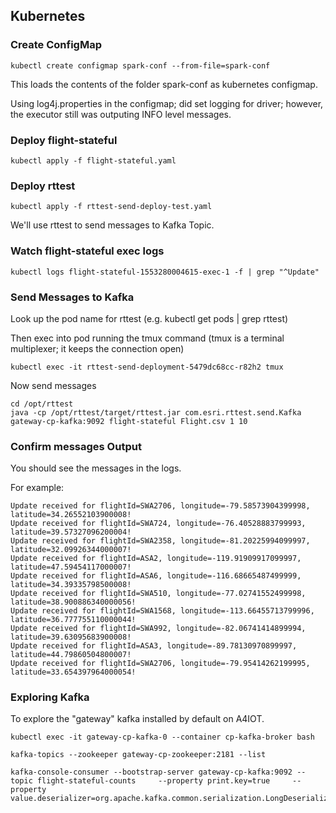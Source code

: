 ## Kubernetes


### Create ConfigMap

```
kubectl create configmap spark-conf --from-file=spark-conf
```

This loads the contents of the folder spark-conf as kubernetes configmap.

Using log4j.properties in the configmap; did set logging for driver; however, the executor still was outputing INFO level messages.


### Deploy flight-stateful

```
kubectl apply -f flight-stateful.yaml
```

### Deploy rttest

```
kubectl apply -f rttest-send-deploy-test.yaml
```

We'll use rttest to send messages to Kafka Topic.

### Watch flight-stateful exec logs

```
kubectl logs flight-stateful-1553280004615-exec-1 -f | grep "^Update"

```


### Send Messages to Kafka

Look up the pod name for rttest (e.g.  kubectl get pods | grep rttest)

Then exec into pod running the tmux command (tmux is a terminal multiplexer; it keeps the connection open)

```
kubectl exec -it rttest-send-deployment-5479dc68cc-r82h2 tmux
```

Now send messages

```
cd /opt/rttest
java -cp /opt/rttest/target/rttest.jar com.esri.rttest.send.Kafka gateway-cp-kafka:9092 flight-stateful Flight.csv 1 10
```

### Confirm messages Output

You should see the messages in the logs.

For example:

```
Update received for flightId=SWA2706, longitude=-79.58573904399998, latitude=34.26552103900008!
Update received for flightId=SWA724, longitude=-76.40528883799993, latitude=39.57327096200004!
Update received for flightId=SWA2358, longitude=-81.20225994099997, latitude=32.09926344000007!
Update received for flightId=ASA2, longitude=-119.91909917099997, latitude=47.59454117000007!
Update received for flightId=ASA6, longitude=-116.68665487499999, latitude=34.39335798500008!
Update received for flightId=SWA510, longitude=-77.02741552499998, latitude=38.900886340000056!
Update received for flightId=SWA1568, longitude=-113.66455713799996, latitude=36.777755110000044!
Update received for flightId=SWA992, longitude=-82.06741414899994, latitude=39.63095683900008!
Update received for flightId=ASA3, longitude=-89.78130970899997, latitude=44.79860504800007!
Update received for flightId=SWA2706, longitude=-79.95414262199995, latitude=33.654397964000054!
```

### Exploring Kafka 

To explore the "gateway" kafka installed by default on A4IOT.

```
kubectl exec -it gateway-cp-kafka-0 --container cp-kafka-broker bash

kafka-topics --zookeeper gateway-cp-zookeeper:2181 --list

kafka-console-consumer --bootstrap-server gateway-cp-kafka:9092 --topic flight-stateful-counts     --property print.key=true     --property value.deserializer=org.apache.kafka.common.serialization.LongDeserializer

```


